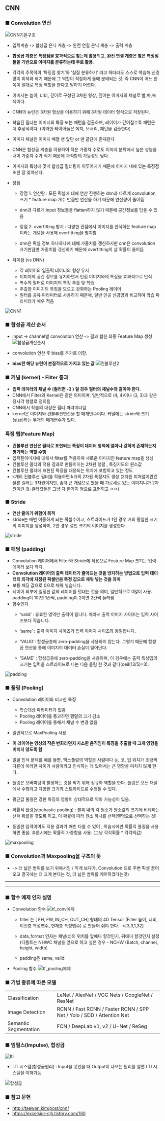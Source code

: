 ## CNN 

### ■ Convolution 연산

![CNN기본구조](img/CNN기본구조.jpg)

- 입력계층 -> 합성곱 은닉 계층 -> 완전 연결 은닉 계층 -> 출력 계층
-  **합성곱 계층은 특징점을 효과적으로 찾는데 활용**되고, **완전 연결 계층은 찾은 특징점들을 기반으로 이미지를 분류하는데 주로 활용**.
- 각각의 주목적이 ‘특징점 찾기’와 ‘실질 분류하기’ 라고 하더라도 스스로 학습해 신경망이 최적화 되기 때문에 그 역할이 적정하게 둘에 분배되는 것. 즉 CNN이 어느 한쪽이 절대로 특정 역할을 한다고 말하기 어렵다.
- 이미지는 높이, 너비, 깊이로 구성된 3차원 형상, 깊이는 이미지의 채널로 빨,파,녹색이다.
- CNN의 뉴런은 3차원 형상을 이용하기 위해 3차원 데이터 형식으로 저장된다.
- 학습된 필터는 이미지의 특징 또는 패턴을 검출하며, 레이어가 깊어질수록 패턴은 더 추상적이다. (이러한 레이어들은 에지, 모서리, 패턴을 검출한다)
- 이미지 채널은 이미지 배열 맨 앞단 or 맨 끝단에 존재한다
- CNN은 합성곱 계층을 이용하여 적은 가중치 수로도 이미지 분류에서 높은 성능을 내며 가중치 수가 적기 때문에 과적합의 가능성도 낮다. 
- 이미지의 특성에 맞게 합성곱 필터링이 이루어지기 때문에 이미지 내에 있는 특징점 또한 잘 찾아낸다.
- 장점
    - 장점 1. 연산량 : 모든 픽셀에 대해 연산 진행하는 dnn과 다르게 convolution 크기 * feature map 개수 만큼만 연산을 하기 때문에 연산량이 줄어듬
    - dnn과 다르게 input 정보들을 flatten하지 않기 때문에 공간정보를 담을 수 있음

    - 장점 2. overfitting 방지 : 다양한 관점에서 이미지를 인식하는 feature map이라는 개념을 사용해 overfitting을 방지함
    - dnn은 픽셀 정보 하나하나에 대해 가중치를 갱신하지만 cnn은 convolution 크기만큼만 가중치를 갱신하기 때문에 overfitting이 날 확률이 줄어듬

- 차이점 (vs DNN)
    - 각 레이어의 입출력 데이터의 형상 유지
    - 이미지의 공간 정보를 유지하면서 인접 이미지와의 특징을 효과적으로 인식
    - 복수의 필터로 이미지의 특징 추출 및 학습
    - 추출한 이미지의 특징을 모으고 강화하는 Pooling 레이어
    - 필터를 공유 파라미터로 사용하기 때문에, 일반 인공 신경망과 비교하여 학습 파라미터가 매우 적음
    
![CNN1](img/CNN1.png)

### ■ 합성곱 계산 순서 
- input -> channel별 convolution 연산 -> 결과 합친 최종 Feature Map 생성
![합성곱계산순서](img/합성곱계산순서.jpg)

- convolution 연산 후 bias를 추가로 더함. 
- **bias란 해당 뉴런이 본질적으로 가지고 있는 값**
![컨볼루션2](img/컨볼루션2.gif)

### ■ 커널 (kernel) - Filter 통과
- **입력 데이터의 채널 수 (컬러면 -3 ) 일 경우 필터의 채널수와 같아야 한다.**
- CNN에서 Filter와 Kernel은 같은 의미이며, 일반적으로 (4, 4)이나 (3, 3)과 같은 정사각 행렬로 정의됨
- CNN에서 학습의 대상은 필터 파라미터임
- kernel은 이미지와 컨볼루션연산을 할 매개변수이다. 커널에는 stride와 크기(size)라는 두개의 매개변수가 있다.

### 특징 맵(Feature Map)
- **컨볼루션 연산은 필터로 표현되는 특징이 데이터 영역에 얼마나 강하게 존재하는지 평가하는 역할 수행**
- 입력된이미지에 대해서 filter를 적용하여 새로운 이미지인 feature map을 생성
- 컨볼루션 필터의 적용 결과로 만들어지는 2차원 행렬 , 특징지도의 원소값
- 컨볼루션 필터에 표현된 특징을 대응되는 위치에 포함하고 있는 정도
- k개의 컨볼루션 필터를 적용하면 k개의 2차원 특징지도 생성 (2차원 피쳐맵이란건 물론 컬러는 3차원이지만, 좀더 큰 개념으로 봤을 때 가로세로 있는 이미지니까 2차원이란 것-컬러값들은 그냥 다 한가지 점으로 표현되고 ㅇㅇ)

### ■ Stride
- **연산 줄이기 위함이 목적**
- stride는 매번 이동하게 되는 픽셀수이고, 스트라이드가 1인 경우 거의 동일한 크기의 이미지를 생성하며, 2인 경우 절반 크기의 이미지를 생성한다.

![stride](img/stride.PNG)

### ■ 패딩 (padding)
- Convolution 레이어에서 Filter와 Stride에 작용으로 Feature Map 크기는 입력데이터 보다 작다.
- **Convolution 레이어의 출력 데이터가 줄어드는 것을 방지하는 방법으로 입력 데이터의 외각에 지정된 픽셀만큼 특정 값으로 채워 넣는 것을 의미**
- 보통 패딩 값으로 0으로 채워 넣습니다.
- 레이어 외부에 일정한 값의 레이어를 덧대는 것을 의미, 일반적으로 0많이 사용. padding이 1이면 1칸씩, padding이 2이면 2칸씩 둘러쌈
- 함수인자
    - ‘valid’ : 유효한 영역만 출력이 됩니다. 따라서 출력 이미지 사이즈는 입력 사이즈보다 작습니다.
    - ‘same’ : 출력 이미지 사이즈가 입력 이미지 사이즈와 동일합니다.
    - 'VALID': 합성곱층에 zero-padding을 사용하지 않는다. 그렇기 때문에 합성곱 연산을 통해 이미지의 데이터 손실이 일어난다.

    - 'SAME' : 합성곱층에 zero-padding을 사용하며, 이 경우에는 출력 특성맵의 크기는 입력을 스트라이드로 나눈 다음 올림 한 것과 같다(ceil(13/5)=3).

![padding](img/padding.png)

### ■ 풀링 (Pooling)
- Convolution 레이어와 비교한 특징
    - 학습대상 파라미터가 없음
    - Pooling 레이어를 통과하면 행렬의 크기 감소
    - Pooling 레이어를 통해서 채널 수 변경 없음
- 일반적으로 MaxPooling 사용 
- **이 레이어는 영상의 작은 변화라던지 사소한 움직임이 특징을 추출할 때 크게 영향을 미치지 않도록 함**
- 얼굴 인식 문제를 예를 들면, 맥스풀링의 역할은 사람마다 눈, 코, 입 위치가 조금씩 다른데 이러한 차이가 사람이라고 인식하는 데 있어서는 큰 영향을 미치지 않게 한다.

- 풀링은 오버피팅이 발생하는 것을 막기 위해 정규화 역할을 한다. 풀링은 모든 채널에서 수행되고 다양한 크기의 스트라이드로 수행될 수 있다.
- 평균값 풀링은 강한 특징의 영향이 상대적으로 약화 가능성이 있음.
- 확률적 풀링(stochastic pooling) : 블록 내의 각 원소가 원소값의 크기에 비례하는 선택 확률을 갖도록 하고, 이 확률에 따라 원소 하나를 선택(랜덤으로 선택하는 것) 
- 동일한 입력이여도 적용 결과가 매번 다를 수 있어 , 학습시에만 확률적 풀링을 사용하면 좋음. 추론시에는 확률적 가중합을 사용. (그냥 각각확률 * 각각의값)
 
![maxpooling](img/maxpooling.png)

### ■ Convolution과 Maxpooling을 구조의 뜻
- -> 더 넓은 범위를 보기 위해서임 ( 작게 보다가, Convolution 으로 주변 픽셀 끌어오고 결국에는 더 크게 본다는 것, 더 넓은 범위를 케어하겠다는것)


<hr>
<hr>

### ■ 함수 예제 인자 설명

- Convolution 함수
![tf_conv예제](img/tf_conv예제.PNG)

    - filter 는 [ FH, FW, IN_CH, OUT_CH] 형태의 4D Tensor (Filter 높이, 너비, 이전층 특성맵수, 현재층 특성맵수) 로 만들어 줘야 한다. ->[3,3,1,32]

    - data_format 인자는 채널(c)의 위치를 앞에다 할것인지, 뒤에다 할것인지 설정 (디폴트는 NHWC 채널을 앞으로 하고 싶은 경우 - NCHW (Batch, channel, height, width)
    - padding은 same, valid 

- Pooling 함수
![tf_pooling예제](img/tf_pooling예제.PNG)

### ■ 기법 종류에 따른 모델
<table>
    <tr><td>Classification</td><td>LeNet / AlexNet / VGG Nets / GoogleNet / ResNet</td></tr>
    <tr><td>Image Detection</td><td>RCNN / Fast RCNN / Faster RCNN / SPP Net / Yolo / SDD / Attention Net</td></tr>
    <tr><td>Semantic Segmentation</td><td>FCN / DeepLab v1, v2 / U-Net / ReSeg </td></tr>
</table>

### ■ 임펄스(Impulse), 합성곱

![lti](img/lti.png)

- LTI 시스템(합성곱원리) : Input을 넣었을 때 Output이 나오는 원리를 알면 LTI 시스템을 이해가능

![합성곱](img/합성곱.png)


### ■ 참고 문헌
- http://taewan.kim/post/cnn/
- https://excelsior-cjh.tistory.com/180
